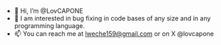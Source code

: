 - 👋 Hi, I’m @LovCAPONE
- 👀 I am interested in bug fixing in code bases of any size and in any programming language.
- 📫 You can reach me at lweche159@gmail.com or on X @lovcapone

<!---
LovCAPONE/LovCAPONE is a ✨ special ✨ repository because its `README.md` (this file) appears on your GitHub profile.
You can click the Preview link to take a look at your changes.
--->
